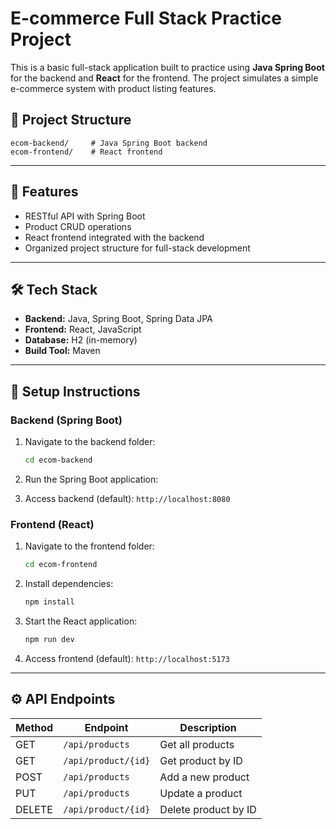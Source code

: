 # E-commerce Full Stack Practice Project

This is a basic full-stack application built to practice using **Java Spring Boot** for the backend and **React** for the frontend. The project simulates a simple e-commerce system with product listing features.

## 📁 Project Structure

```
ecom-backend/     # Java Spring Boot backend
ecom-frontend/    # React frontend
```

---

## 🚀 Features

- RESTful API with Spring Boot
- Product CRUD operations
- React frontend integrated with the backend
- Organized project structure for full-stack development

---

## 🛠️ Tech Stack

- **Backend:** Java, Spring Boot, Spring Data JPA
- **Frontend:** React, JavaScript
- **Database:** H2 (in-memory)
- **Build Tool:** Maven

---

## 🔧 Setup Instructions

### Backend (Spring Boot)

1. Navigate to the backend folder:
   ```bash
   cd ecom-backend
   ```

2. Run the Spring Boot application:


3. Access backend (default): `http://localhost:8080`

### Frontend (React)

1. Navigate to the frontend folder:
   ```bash
   cd ecom-frontend
   ```

2. Install dependencies:
   ```bash
   npm install
   ```

3. Start the React application:
   ```bash
   npm run dev
   ```

4. Access frontend (default): `http://localhost:5173`

---

## ⚙️ API Endpoints

| Method | Endpoint           | Description            |
|--------|--------------------|------------------------|
| GET    | `/api/products`    | Get all products       |
| GET    | `/api/product/{id}`| Get product by ID      |
| POST   | `/api/products`    | Add a new product      |
| PUT    | `/api/products`    | Update a product       |
| DELETE | `/api/product/{id}`| Delete product by ID   |

